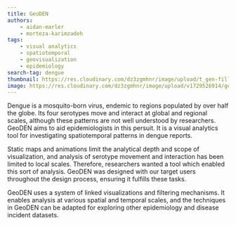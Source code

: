 ```yaml
---
title: GeoDEN
authors: 
    - aidan-marler
    - morteza-karimzadeh
tags: 
    - visual analytics
    - spatiotemporal
    - geovisualization
    - epidemiology
search-tag: dengue
thumbnail: https://res.cloudinary.com/dz3zgmhnr/image/upload/t_gen-fill-4-3/v1729526914/geoden_eexl8a.png
image: https://res.cloudinary.com/dz3zgmhnr/image/upload/v1729526914/geoden_eexl8a.png
---
```

Dengue is a mosquito-born virus, endemic to regions populated by over half the globe. Its four serotypes move and interact at global and regional scales, although these patterns are not well understood by researchers.  GeoDEN aims to aid epidemiologists in this persuit. It is a visual analytics tool for investigating spatiotemporal patterns in dengue reports.  

Static maps and animations limit the analytical depth and scope of visualization, and analysis of serotype movement and interaction has been limited to local scales. Therefore, researchers wanted a tool which enabled this sort of analysis. GeoDEN was designed with our target users throughout the design process, ensuring it fulfills these tasks.

GeoDEN uses a system of linked visualizations and filtering mechanisms.  It enables analysis at various spatial and temporal scales, and the techniques in GeoDEN can be adapted for exploring other epidemiology and disease incident datasets.